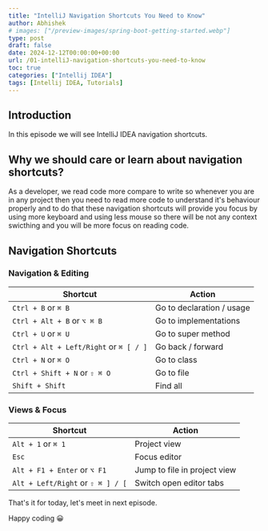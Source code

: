 ```yaml
---
title: "IntelliJ Navigation Shortcuts You Need to Know"
author: Abhishek
# images: ["/preview-images/spring-boot-getting-started.webp"]
type: post
draft: false
date: 2024-12-12T00:00:00+00:00
url: /01-intelliJ-navigation-shortcuts-you-need-to-know
toc: true
categories: ["Intellij IDEA"]
tags: [Intellij IDEA, Tutorials]
---
```


## Introduction
In this episode we will see IntelliJ IDEA navigation shortcuts.

## Why we should care or learn about navigation shortcuts?
As a developer, we read code more compare to write so whenever you are in any project
then you need to read more code to understand it's behaviour properly and to do that these navigation shortcuts will provide you focus by using more keyboard and using less mouse so there will be not any context swicthing and you will be more focus on reading code.

## Navigation Shortcuts

### Navigation & Editing

| Shortcut                                | Action                          |
|-----------------------------------------|---------------------------------|
| `Ctrl + B` or `⌘ B`                    | Go to declaration / usage      |
| `Ctrl + Alt + B` or `⌥ ⌘ B`            | Go to implementations          |
| `Ctrl + U` or `⌘ U`                    | Go to super method             |
| `Ctrl + Alt + Left/Right` or `⌘ [ / ]`  | Go back / forward              |
| `Ctrl + N` or `⌘ O`                    | Go to class                    |
| `Ctrl + Shift + N` or `⇧ ⌘ O`          | Go to file                     |
| `Shift + Shift`                         | Find all                       |

### Views & Focus

| Shortcut                                | Action                          |
|-----------------------------------------|---------------------------------|
| `Alt + 1` or `⌘ 1`                     | Project view                   |
| `Esc`                                   | Focus editor                   |
| `Alt + F1 + Enter` or `⌥ F1`            | Jump to file in project view   |
| `Alt + Left/Right` or `⇧ ⌘ ] / [`       | Switch open editor tabs        |

That's it for today, let's meet in next episode.

Happy coding :grinning:











